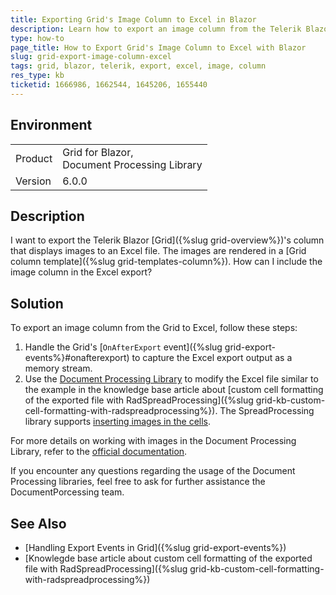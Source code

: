 ```yaml
---
title: Exporting Grid's Image Column to Excel in Blazor
description: Learn how to export an image column from the Telerik Blazor Grid to an Excel file by utilizing the Document Processing Library.
type: how-to
page_title: How to Export Grid's Image Column to Excel with Blazor
slug: grid-export-image-column-excel
tags: grid, blazor, telerik, export, excel, image, column
res_type: kb
ticketid: 1666986, 1662544, 1645206, 1655440
---
```


## Environment

<table>
<tbody>
<tr>
<td>Product</td>
<td>Grid for Blazor, <br />Document Processing Library</td>
</tr>
<tr>
<td>Version</td>
<td>6.0.0</td>
</tr>
</tbody>
</table>

## Description

I want to export the Telerik Blazor [Grid]({%slug grid-overview%})'s column that displays images to an Excel file. The images are rendered in a [Grid column template]({%slug grid-templates-column%}). How can I include the image column in the Excel export?

## Solution

To export an image column from the Grid to Excel, follow these steps:

1. Handle the Grid's [`OnAfterExport` event]({%slug grid-export-events%}#onafterexport) to capture the Excel export output as a memory stream.
2. Use the [Document Processing Library](https://docs.telerik.com/devtools/document-processing/introduction) to modify the Excel file similar to the example in the knowledge base article about [custom cell formatting of the exported file with RadSpreadProcessing]({%slug grid-kb-custom-cell-formatting-with-radspreadprocessing%}). The SpreadProcessing library supports [inserting images in the cells](https://docs.telerik.com/devtools/document-processing/libraries/radspreadprocessing/features/shapes-and-images).

For more details on working with images in the Document Processing Library, refer to the [official documentation](https://docs.telerik.com/devtools/document-processing/introduction).

If you encounter any questions regarding the usage of the Document Processing libraries, feel free to ask for further assistance the DocumentPorcessing team.

## See Also

- [Handling Export Events in Grid]({%slug grid-export-events%})
-  [Knowlegde base article about custom cell formatting of the exported file with RadSpreadProcessing]({%slug grid-kb-custom-cell-formatting-with-radspreadprocessing%})
